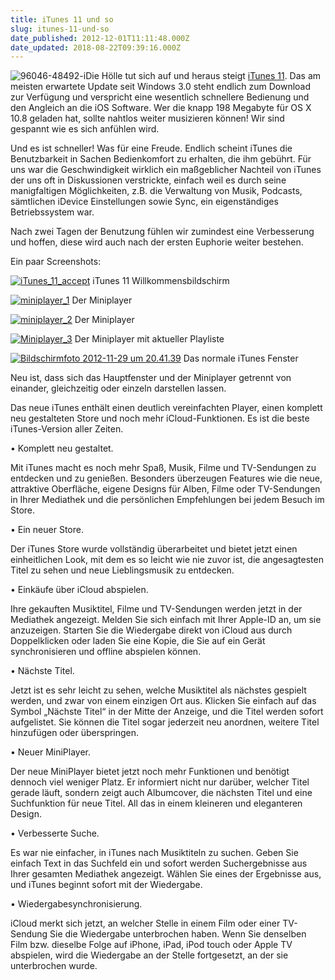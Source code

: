 ```yaml
---
title: iTunes 11 und so
slug: itunes-11-und-so
date_published: 2012-12-01T11:11:48.000Z
date_updated: 2018-08-22T09:39:16.000Z
---
```


![96046-48492-i](//picdump.thafaker.de/2012/11/96046-48492-i-100x100.jpg)Die Hölle tut sich auf und heraus steigt [iTunes 11](__GHOST_URL__/itunes-11-is-out-know/). Das am meisten erwartete Update seit Windows 3.0 steht endlich zum Download zur Verfügung und verspricht eine wesentlich schnellere Bedienung und den Angleich an die iOS Software. Wer die knapp 198 Megabyte für OS X 10.8 geladen hat, sollte nahtlos weiter musizieren können! Wir sind gespannt wie es sich anfühlen wird. 

Und es ist schneller! Was für eine Freude. Endlich scheint iTunes die Benutzbarkeit in Sachen Bedienkomfort zu erhalten, die ihm gebührt. Für uns war die Geschwindigkeit wirklich ein maßgeblicher Nachteil von iTunes der uns oft in Diskussionen verstrickte, einfach weil es durch seine manigfaltigen Möglichkeiten, z.B. die Verwaltung von Musik, Podcasts, sämtlichen iDevice Einstellungen sowie Sync, ein eigenständiges Betriebssystem war.

Nach zwei Tagen der Benutzung fühlen wir zumindest eine Verbesserung und hoffen, diese wird auch nach der ersten Euphorie weiter bestehen.

Ein paar Screenshots:

[![iTunes_11_accept](//picdump.thafaker.de/2012/12/iTunes_11_accept-580x400.png)](http://picdump.thafaker.de/2012/12/iTunes_11_accept.png) iTunes 11 Willkommensbildschirm

[![miniplayer_1](//picdump.thafaker.de/2012/12/miniplayer_1.png)](http://picdump.thafaker.de/2012/12/miniplayer_1.png) Der Miniplayer

[![miniplayer_2](//picdump.thafaker.de/2012/12/miniplayer_2.png)](http://picdump.thafaker.de/2012/12/miniplayer_2.png) Der Miniplayer

[![Miniplayer_3](//picdump.thafaker.de/2012/12/Miniplayer_3-387x580.png)](http://picdump.thafaker.de/2012/12/Miniplayer_3.png) Der Miniplayer mit aktueller Playliste

[![Bildschirmfoto 2012-11-29 um 20.41.39](//picdump.thafaker.de/2012/12/Bildschirmfoto-2012-11-29-um-20.41.39-580x491.png)](http://picdump.thafaker.de/2012/12/Bildschirmfoto-2012-11-29-um-20.41.39.png) Das normale iTunes Fenster

Neu ist, dass sich das Hauptfenster und der Miniplayer getrennt von einander, gleichzeitig oder einzeln darstellen lassen.

Das neue iTunes enthält einen deutlich vereinfachten Player, einen komplett neu gestalteten Store und noch mehr iCloud-Funktionen. Es ist die beste iTunes-Version aller Zeiten.

• Komplett neu gestaltet.

Mit iTunes macht es noch mehr Spaß, Musik, Filme und TV-Sendungen zu entdecken und zu genießen. Besonders überzeugen Features wie die neue, attraktive Oberfläche, eigene Designs für Alben, Filme oder TV-Sendungen in Ihrer Mediathek und die persönlichen Empfehlungen bei jedem Besuch im Store.

• Ein neuer Store.

Der iTunes Store wurde vollständig überarbeitet und bietet jetzt einen einheitlichen Look, mit dem es so leicht wie nie zuvor ist, die angesagtesten Titel zu sehen und neue Lieblingsmusik zu entdecken.

• Einkäufe über iCloud abspielen.

Ihre gekauften Musiktitel, Filme und TV-Sendungen werden jetzt in der Mediathek angezeigt. Melden Sie sich einfach mit Ihrer Apple-ID an, um sie anzuzeigen. Starten Sie die Wiedergabe direkt von iCloud aus durch Doppelklicken oder laden Sie eine Kopie, die Sie auf ein Gerät synchronisieren und offline abspielen können.

• Nächste Titel.

Jetzt ist es sehr leicht zu sehen, welche Musiktitel als nächstes gespielt werden, und zwar von einem einzigen Ort aus. Klicken Sie einfach auf das Symbol „Nächste Titel“ in der Mitte der Anzeige, und die Titel werden sofort aufgelistet. Sie können die Titel sogar jederzeit neu anordnen, weitere Titel hinzufügen oder überspringen.

• Neuer MiniPlayer.

Der neue MiniPlayer bietet jetzt noch mehr Funktionen und benötigt dennoch viel weniger Platz. Er informiert nicht nur darüber, welcher Titel gerade läuft, sondern zeigt auch Albumcover, die nächsten Titel und eine Suchfunktion für neue Titel. All das in einem kleineren und eleganteren Design.

• Verbesserte Suche.

Es war nie einfacher, in iTunes nach Musiktiteln zu suchen. Geben Sie einfach Text in das Suchfeld ein und sofort werden Suchergebnisse aus Ihrer gesamten Mediathek angezeigt. Wählen Sie eines der Ergebnisse aus, und iTunes beginnt sofort mit der Wiedergabe.

• Wiedergabesynchronisierung.

iCloud merkt sich jetzt, an welcher Stelle in einem Film oder einer TV-Sendung Sie die Wiedergabe unterbrochen haben. Wenn Sie denselben Film bzw. dieselbe Folge auf iPhone, iPad, iPod touch oder Apple TV abspielen, wird die Wiedergabe an der Stelle fortgesetzt, an der sie unterbrochen wurde.
